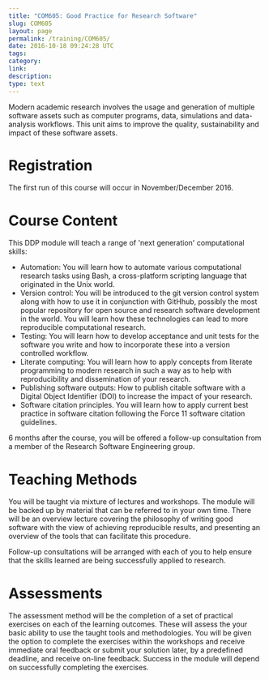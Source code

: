 ```yaml
---
title: "COM605: Good Practice for Research Software"
slug: COM605
layout: page
permalink: /training/COM605/
date: 2016-10-18 09:24:28 UTC
tags:
category:
link:
description:
type: text
---
```


Modern academic research involves the usage and generation of multiple software assets such as computer programs, data, simulations and data-analysis workflows. This unit aims to improve the quality, sustainability and impact of these software assets.

# Registration

The first run of this course will occur in November/December 2016.

# Course Content

This DDP module will teach a range of 'next generation' computational skills:

* Automation: You will learn how to automate various computational research tasks using Bash, a cross-platform scripting language that originated in the Unix world.
* Version control: You will be introduced to the git version control system along with how to use it in conjunction with GitHhub, possibly the most popular repository for open source and research software development in the world. You will learn how these technologies can lead to more reproducible computational research.
* Testing: You will learn how to develop acceptance and unit tests for the software you write and how to incorporate these into a version controlled workflow.
* Literate computing: You will learn how to apply concepts from literate programming to modern research in such a way as to help with reproducibility and dissemination of your research.
* Publishing software outputs: How to publish citable software with a Digital Object Identifier (DOI) to increase the impact of your research.
* Software citation principles. You will learn how to apply current best practice in software citation following the Force 11 software citation guidelines.

6 months after the course, you will be offered a follow-up consultation from a member of the Research Software Engineering group.

# Teaching Methods

You will be taught via mixture of lectures and workshops. The module will be backed up by material that can be referred to in your own time. There will be an overview lecture covering the philosophy of writing good software with the view of achieving reproducible results, and presenting an overview of the tools that can facilitate this procedure.

Follow-up consultations will be arranged with each of you to help ensure that the skills learned are being successfully applied to research.

# Assessments

The assessment method will be the completion of a set of practical exercises on each of the learning outcomes. These will assess the your basic ability to use the taught tools and methodologies. You will be given the option to complete the exercises within the workshops and receive immediate oral feedback or submit your solution later, by a predefined deadline, and receive on-line feedback. Success in the module will depend on successfully completing the exercises.
